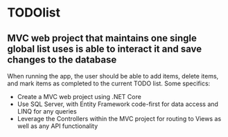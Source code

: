 # TODOlist
MVC web project that maintains one single global list uses is able to interact it and save changes to the database
------------
When running the app, the user should be able to add items, delete items, and mark items as completed to the current TODO list. Some specifics:
* Create a MVC web project using .NET Core
* Use SQL Server, with Entity Framework code-first for data access and LINQ for any queries
* Leverage the Controllers within the MVC project for routing to Views as well as any API functionality
